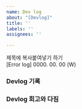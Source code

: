 ```yaml
---
name: Dev log
about: "[Devlog]"
title: ''
labels: ''
assignees: ''

---
```


제목에 복사붙여넣기 하기   
[Error log] 0000. 00. 00 (W)

### Devlog 기록


### Devlog 회고와 다짐
